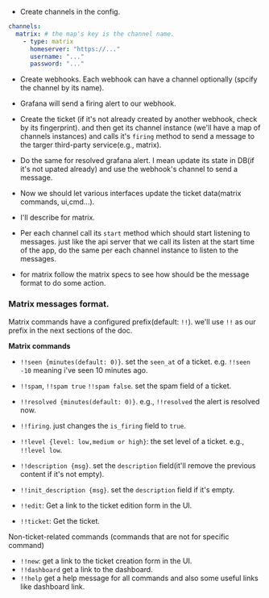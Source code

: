 - Create channels in the config.

```yaml
channels:
  matrix: # the map's key is the channel name.
    - type: matrix
      homeserver: "https://..."
      username: "..."
      password: "..."


```

- Create webhooks. Each webhook can have a channel optionally (spcify the channel by its name).
- Grafana will send a firing alert to our webhook.
- Create the ticket (if it's not already created by another webhook, check by its fingerprint). and then
  get its channel instance (we'll have a map of channels instances) and calls it's `firing` method to send
  a message to the targer third-party service(e.g., matrix).
- Do the same for resolved grafana alert. I mean update its state in DB(if it's not upated already) and use
  the webhook's channel to send a message.

- Now we should let various interfaces update the ticket data(matrix commands, ui,cmd...).
- I'll describe for matrix.
- Per each channel call its `start` method which should start listening to messages. just like the api server that
  we call its listen at the start time of the app, do the same per each channel instance to listen to the messages.
- for matrix follow the matrix specs to see how should be the message format to do some action.

### Matrix messages format.

Matrix commands have a configured prefix(default: `!!`). we'll use `!!` as our prefix in the next sections of the doc.

__Matrix commands__

- `!!seen {minutes(default: 0)}`. set the `seen_at` of a ticket. e.g. `!!seen -10` meaning i've seen 10 minutes ago.
- `!!spam`, `!!spam true` `!!spam false`. set the spam field of a ticket.
- `!!resolved {minutes(default: 0)}`. e.g., `!!resolved` the alert is resolved now.
- `!!firing`. just changes the `is_firing` field to `true`.
- `!!level {level: low,medium or high}`: the set level of a ticket. e.g., `!!level low`.
- `!!description {msg}`. set the `description` field(it'll remove the previous content if it's not empty).
- `!!init_description {msg}`. set the `description` field if it's empty.

- `!!edit`: Get a link to the ticket edition form in the UI.
- `!!ticket`: Get the ticket.

Non-ticket-related commands (commands that are not for specific command)

- `!!new`: get a link to the ticket creation form in the UI.
- `!!dashboard` get a link to the dashboard.
- `!!help` get a help message for all commands and also some useful links like dashboard link.
